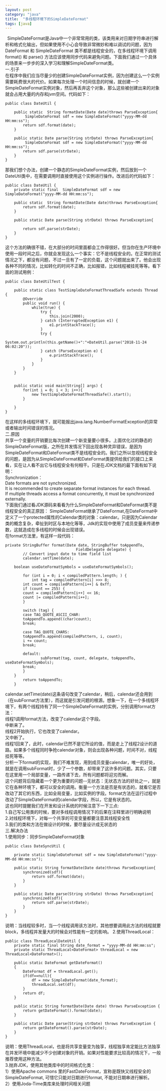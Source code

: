 ```yaml
---
layout: post
category: "java"
title:  "多线程环境下的SimpleDateFormat"
tags: [java]
---
```


&#8194;SimpleDateFormat是Java中一个非常常用的类，该类用来对日期字符串进行解析和格式化输出，但如果使用不小心会导致非常微妙和难以调试的问题，因为 DateFormat 和 SimpleDateFormat 类不都是线程安全的，在多线程环境下调用 format() 和 parse() 方法应该使用同步代码来避免问题。下面我们通过一个具体的场景来一步步的深入学习和理解SimpleDateFormat类。  
一.引子  
在程序中我们应当尽量少的创建SimpleDateFormat实例，因为创建这么一个实例需要耗费很大的代价。如果每次处理一个时间信息的时候，就创建一个SimpleDateFormat实例对象，然后再丢弃这个对象，那么这些被创建出来的对象就会占用大量的内存和jvm空间。代码如下：

```
public class DateUtil {
    
    public static  String formatDate(Date date)throws ParseException{
         SimpleDateFormat sdf = new SimpleDateFormat("yyyy-MM-dd HH:mm:ss");
        return sdf.format(date);
    }
    
    public static Date parse(String strDate) throws ParseException{
         SimpleDateFormat sdf = new SimpleDateFormat("yyyy-MM-dd HH:mm:ss");
        return sdf.parse(strDate);
    }
}

```
那我们想个办法，创建一个静态的SimpleDateFormat实例，然后放到一个DateUtil类中，在需要调用时直接使用这个实例进行操作。改进后的代码如下：

```
public class DateUtil {
    private static final  SimpleDateFormat sdf = new SimpleDateFormat("yyyy-MM-dd HH:mm:ss");
    
    public static  String formatDate(Date date)throws ParseException{
        return sdf.format(date);
    }
    
    public static Date parse(String strDate) throws ParseException{

        return sdf.parse(strDate);
    }
}

```
这个方法的确很不错，在大部分的时间里面都会工作得很好。但当你在生产环境中使用一段时间之后，你就会发现这么一个事实：它不是线程安全的。在正常的测试情况之下，都没有问题，不过一旦有了一定的负载，这个问题就出来了。他会出现各种不同的情况，比如转化的时间不正确，比如报错，比如线程被挂死等等。看下面的测试用例：

```
public class DateUtilTest {
    
    public static class TestSimpleDateFormatThreadSafe extends Thread {
        @Override
        public void run() {
            while(true) {
                try {
                    this.join(2000);
                } catch (InterruptedException e1) {
                    e1.printStackTrace();
                }
                try {
                    System.out.println(this.getName()+":"+DateUtil.parse("2018-11-24 06:02:20"));
                } catch (ParseException e) {
                    e.printStackTrace();
                }
            }
        }    
    }
    
    
    public static void main(String[] args) {
        for(int i = 0; i < 3; i++){
            new TestSimpleDateFormatThreadSafe().start();
        }
            
    }
}
```
在这样的多线程环境下，就可能报出java.lang.NumberFormatException的异常或者输出时间错误的情况。  
二.原因  
共享一个变量的开销要比每次创建一个新变量要小很多。上面优化过的静态的SimpleDateFormat版，之所在并发情况下回出现各种灵异错误，是因为SimpleDateFormat和DateFormat类不是线程安全的。我们之所以忽视线程安全的问题，是因为从SimpleDateFormat和DateFormat类提供给我们的接口上来看，实在让人看不出它与线程安全有何相干。只是在JDK文档的最下面有如下说明：  
Synchronization：  
    Date formats are not synchronized.    
    It is recommended to create separate format instances for each thread.   
    If multiple threads access a format concurrently, it must be synchronized externally.   
下面我们通过看JDK源码来看看为什么SimpleDateFormat和DateFormat类不是线程安全的真正原因： 
    SimpleDateFormat继承了DateFormat,在DateFormat中定义了一个protected属性的Calendar类的对象：calendar。只是因为Calendar类的概念复杂，牵扯到时区与本地化等等，Jdk的实现中使用了成员变量来传递参数，这就造成在多线程的时候会出现错误。  
在format方法里，有这样一段代码：

```
private StringBuffer format(Date date, StringBuffer toAppendTo,
                                FieldDelegate delegate) {
        // Convert input date to time field list
        calendar.setTime(date);

    boolean useDateFormatSymbols = useDateFormatSymbols();

        for (int i = 0; i < compiledPattern.length; ) {
            int tag = compiledPattern[i] >>> 8;
        int count = compiledPattern[i++] & 0xff;
        if (count == 255) {
        count = compiledPattern[i++] << 16;
        count |= compiledPattern[i++];
        }

        switch (tag) {
        case TAG_QUOTE_ASCII_CHAR:
        toAppendTo.append((char)count);
        break;

        case TAG_QUOTE_CHARS:
        toAppendTo.append(compiledPattern, i, count);
        i += count;
        break;

        default:
                subFormat(tag, count, delegate, toAppendTo, useDateFormatSymbols);
        break;
        }
    }
        return toAppendTo;
    }
```
calendar.setTime(date)这条语句改变了calendar，稍后，calendar还会用到（在subFormat方法里），而这就是引发问题的根源。想象一下，在一个多线程环境下，有两个线程持有了同一个SimpleDateFormat的实例，分别调用format方法：  
    线程1调用format方法，改变了calendar这个字段。  
    中断来了。  
    线程2开始执行，它也改变了calendar。  
    又中断了。  
    线程1回来了，此时，calendar已然不是它所设的值，而是走上了线程2设计的道路。如果多个线程同时争抢calendar对象，则会出现各种问题，时间不对，线程挂死等等。  
    分析一下format的实现，我们不难发现，用到成员变量calendar，唯一的好处，就是在调用subFormat时，少了一个参数，却带来了这许多的问题。其实，只要在这里用一个局部变量，一路传递下去，所有问题都将迎刃而解。  
这个问题背后隐藏着一个更为重要的问题--无状态：无状态方法的好处之一，就是它在各种环境下，都可以安全的调用。衡量一个方法是否是有状态的，就看它是否改动了其它的东西，比如全局变量，比如实例的字段。format方法在运行过程中改动了SimpleDateFormat的calendar字段，所以，它是有状态的。  
    这也同时提醒我们在开发和设计系统的时候注意下一下三点:  
1.自己写公用类的时候，要对多线程调用情况下的后果在注释里进行明确说明  
2.对线程环境下，对每一个共享的可变变量都要注意其线程安全性  
3.我们的类和方法在做设计的时候，要尽量设计成无状态的   
三.解决办法  
1.使用同步：同步SimpleDateFormat对象

```
public class DateSyncUtil {

    private static SimpleDateFormat sdf = new SimpleDateFormat("yyyy-MM-dd HH:mm:ss");
      
    public static String formatDate(Date date)throws ParseException{
        synchronized(sdf){
            return sdf.format(date);
        }  
    }
    
    public static Date parse(String strDate) throws ParseException{
        synchronized(sdf){
            return sdf.parse(strDate);
        }
    } 
}
```
说明：当线程较多时，当一个线程调用该方法时，其他想要调用此方法的线程就要block，多线程并发量大的时候会对性能有一定的影响。
2.使用ThreadLocal：

```
public class ThreadLocalDateUtil {
    private static final String date_format = "yyyy-MM-dd HH:mm:ss";
    private static ThreadLocal<DateFormat> threadLocal = new ThreadLocal<DateFormat>(); 
 
    public static DateFormat getDateFormat()   
    {  
        DateFormat df = threadLocal.get();  
        if(df==null){  
            df = new SimpleDateFormat(date_format);  
            threadLocal.set(df);  
        }  
        return df;  
    }  

    public static String formatDate(Date date) throws ParseException {
        return getDateFormat().format(date);
    }

    public static Date parse(String strDate) throws ParseException {
        return getDateFormat().parse(strDate);
    }   
}
```
说明：使用ThreadLocal，也是将共享变量变为独享，线程独享肯定能比方法独享在并发环境中能减少不少创建对象的开销。如果对性能要求比较高的情况下，一般推荐使用这种方法。  
3.抛弃JDK，使用其他类库中的时间格式化类：  
1）使用Apache commons 里的FastDateFormat，宣称是既快又线程安全的SimpleDateFormat, 可惜它只能对日期进行format, 不能对日期串进行解析。  
2）使用Joda-Time类库来处理时间相关问题